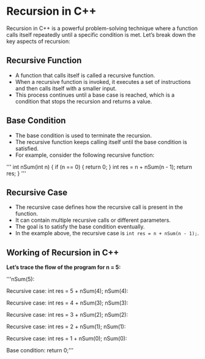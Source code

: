 # Recursion in C++

Recursion in C++ is a powerful problem-solving technique where a function calls itself repeatedly until a specific condition is met. Let’s break down the key aspects of recursion:

## Recursive Function

- A function that calls itself is called a recursive function.
- When a recursive function is invoked, it executes a set of instructions and then calls itself with a smaller input.
- This process continues until a base case is reached, which is a condition that stops the recursion and returns a value.

## Base Condition

- The base condition is used to terminate the recursion.
- The recursive function keeps calling itself until the base condition is satisfied.
- For example, consider the following recursive function:

'''
int nSum(int n) {
    if (n == 0) {
        return 0;
    }
    int res = n + nSum(n - 1);
    return res;
}
'''


## Recursive Case
- The recursive case defines how the recursive call is present in the function.
- It can contain multiple recursive calls or different parameters.
- The goal is to satisfy the base condition eventually.
- In the example above, the recursive case is `int res = n + nSum(n - 1);`.

  

## Working of Recursion in C++
**Let’s trace the flow of the program for n = 5:**

'''nSum(5):

Recursive case: int res = 5 + nSum(4);
nSum(4):

Recursive case: int res = 4 + nSum(3);
nSum(3):

Recursive case: int res = 3 + nSum(2);
nSum(2):

Recursive case: int res = 2 + nSum(1);
nSum(1):

Recursive case: int res = 1 + nSum(0);
nSum(0):

Base condition: return 0;'''
